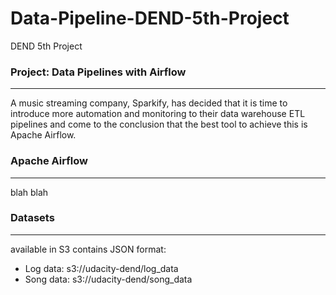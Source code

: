 # Data-Pipeline-DEND-5th-Project
DEND 5th Project

### Project: Data Pipelines with Airflow
----
A music streaming company, Sparkify, has decided that it is time to introduce more automation and monitoring to their data warehouse ETL pipelines and come to the conclusion that the best tool to achieve this is Apache Airflow.

### Apache Airflow
---
blah blah


### Datasets
---
available in S3 contains JSON format:
- Log data: s3://udacity-dend/log_data
- Song data: s3://udacity-dend/song_data
